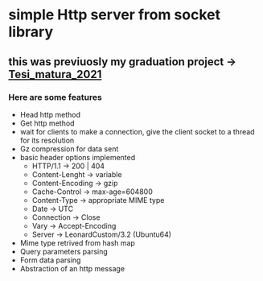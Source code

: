 # simple Http server from socket library

## this was previuosly my graduation project -> [Tesi_matura_2021](https://github.com/leomonta/Tesi_Matura_2021)

### Here are some features

* Head http method
* Get http method
* wait for clients to make a connection, give the client socket to a thread for its resolution
* Gz compression for data sent
* basic header options implemented
	* HTTP/1.1 -> 200 | 404 
	* Content-Lenght -> variable
	* Content-Encoding -> gzip
	* Cache-Control -> max-age=604800
	* Content-Type -> appropriate MIME type
	* Date -> UTC
	* Connection -> Close
	* Vary -> Accept-Encoding
	* Server -> LeonardCustom/3.2 (Ubuntu64)
* Mime type retrived from hash map
* Query parameters parsing
* Form data parsing
* Abstraction of an http message